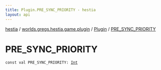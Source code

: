 ```yaml
---
title: Plugin.PRE_SYNC_PRIORITY - hestia
layout: api
---
```


<div class='api-docs-breadcrumbs'><a href="../../index.html">hestia</a> / <a href="../index.html">worlds.gregs.hestia.game.plugin</a> / <a href="index.html">Plugin</a> / <a href="./-p-r-e_-s-y-n-c_-p-r-i-o-r-i-t-y.html">PRE_SYNC_PRIORITY</a></div>

# PRE_SYNC_PRIORITY

<div class="signature"><code><span class="keyword">const</span> <span class="keyword">val </span><span class="identifier">PRE_SYNC_PRIORITY</span><span class="symbol">: </span><a href="https://kotlinlang.org/api/latest/jvm/stdlib/kotlin/-int/index.html"><span class="identifier">Int</span></a></code></div>

